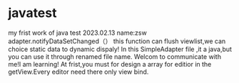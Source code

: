 # javatest
my frist work of java test
2023.02.13
name:zsw
adapter.notifyDataSetChanged（） this function can flush viewlist,we can choice static data to dynamic dispaly!
In this SimpleAdapter file ,it a java,but you can use it through renamed file name. 
Welcom to communicate with me!I am learning!
At frist,you must for design a array for editior in the getView.Every editor need there only view bind.
